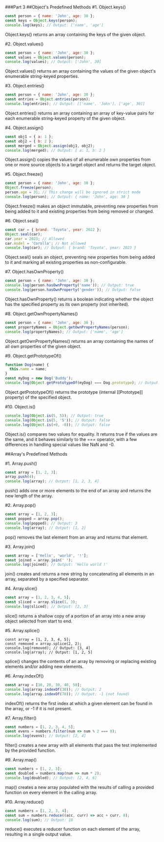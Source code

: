 ###Part 3
##Object's Predefined Methods
#1. Object.keys()
```js
const person = { name: 'John', age: 30 };
const keys = Object.keys(person);
console.log(keys); // Output: ['name', 'age']
```
Object.keys() returns an array containing the keys of the given object.

#2. Object.values()
```js
const person = { name: 'John', age: 30 };
const values = Object.values(person);
console.log(values); // Output: ['John', 30]
```
Object.values() returns an array containing the values of the given object's enumerable string-keyed properties.

#3. Object.entries()
```js
const person = { name: 'John', age: 30 };
const entries = Object.entries(person);
console.log(entries); // Output: [['name', 'John'], ['age', 30]]
```
Object.entries() returns an array containing an array of key-value pairs for each enumerable string-keyed property of the given object.

#4. Object.assign()
```js
const obj1 = { a: 1 };
const obj2 = { b: 2 };
const merged = Object.assign(obj1, obj2);
console.log(merged); // Output: { a: 1, b: 2 }
```
Object.assign() copies the values of all enumerable own properties from one or more source objects to a target object and returns the target object.

#5. Object.freeze()
```js
const person = { name: 'John', age: 30 };
Object.freeze(person);
person.age = 31; // This change will be ignored in strict mode
console.log(person); // Output: { name: 'John', age: 30 }
```
Object.freeze() makes an object immutable, preventing new properties from being added to it and existing properties from being removed or changed.

#6. Object.seal()
```js
const car = { brand: 'Toyota', year: 2022 };
Object.seal(car);
car.year = 2023; // Allowed
car.model = 'Corolla'; // Not allowed
console.log(car); // Output: { brand: 'Toyota', year: 2023 }
```
Object.seal() seals an object, preventing new properties from being added to it and marking all existing properties as non-configurable.

#7. Object.hasOwnProperty()
```js
const person = { name: 'John', age: 30 };
console.log(person.hasOwnProperty('name')); // Output: true
console.log(person.hasOwnProperty('gender')); // Output: false
```
Object.hasOwnProperty() returns a boolean indicating whether the object has the specified property as its own property (not inherited).

#8. Object.getOwnPropertyNames()
```js
const person = { name: 'John', age: 30 };
const propertyNames = Object.getOwnPropertyNames(person);
console.log(propertyNames); // Output: ['name', 'age']
```
Object.getOwnPropertyNames() returns an array containing the names of all own properties of the given object.

#9. Object.getPrototypeOf()
```js
function Dog(name) {
  this.name = name;
}
const myDog = new Dog('Buddy');
console.log(Object.getPrototypeOf(myDog) === Dog.prototype); // Output: true
```
Object.getPrototypeOf() returns the prototype (internal [[Prototype]] property) of the specified object.

#10. Object.is()
```js
console.log(Object.is(5, 5)); // Output: true
console.log(Object.is(5, '5')); // Output: false
console.log(Object.is(+0, -0)); // Output: false
```
Object.is() compares two values for equality. It returns true if the values are the same, and it behaves similarly to the === operator, with a few differences in handling special values like NaN and -0.

##Array's Predefined Methods

#1. Array.push()
```js
const array = [1, 2, 3];
array.push(4);
console.log(array); // Output: [1, 2, 3, 4]
```
push() adds one or more elements to the end of an array and returns the new length of the array.

#2. Array.pop()
```js
const array = [1, 2, 3];
const popped = array.pop();
console.log(popped); // Output: 3
console.log(array); // Output: [1, 2]
```
pop() removes the last element from an array and returns that element.

#3. Array.join()
```js
const array = ['Hello', 'world', '!'];
const joined = array.join(' ');
console.log(joined); // Output: 'Hello world !'
```
join() creates and returns a new string by concatenating all elements in an array, separated by a specified separator.

#4. Array.slice()
```js
const array = [1, 2, 3, 4, 5];
const sliced = array.slice(1, 3);
console.log(sliced); // Output: [2, 3]
```
slice() returns a shallow copy of a portion of an array into a new array object selected from start to end.

#5. Array.splice()
```
const array = [1, 2, 3, 4, 5];
const removed = array.splice(2, 2);
console.log(removed); // Output: [3, 4]
console.log(array); // Output: [1, 2, 5]
```
splice() changes the contents of an array by removing or replacing existing elements and/or adding new elements.

#6. Array.indexOf()
```js
const array = [10, 20, 30, 40, 50];
console.log(array.indexOf(30)); // Output: 2
console.log(array.indexOf(70)); // Output: -1 (not found)
```
indexOf() returns the first index at which a given element can be found in the array, or -1 if it is not present.

#7. Array.filter()
```js
const numbers = [1, 2, 3, 4, 5];
const evens = numbers.filter(num => num % 2 === 0);
console.log(evens); // Output: [2, 4]
```
filter() creates a new array with all elements that pass the test implemented by the provided function.

#9. Array.map()
```js
const numbers = [1, 2, 3];
const doubled = numbers.map(num => num * 2);
console.log(doubled); // Output: [2, 4, 6]
```
map() creates a new array populated with the results of calling a provided function on every element in the calling array.

#10. Array.reduce()
```js
const numbers = [1, 2, 3, 4];
const sum = numbers.reduce((acc, curr) => acc + curr, 0);
console.log(sum); // Output: 10
```
reduce() executes a reducer function on each element of the array, resulting in a single output value.

